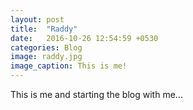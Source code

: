 ```yaml
---
layout: post
title:  "Raddy"
date:   2016-10-26 12:54:59 +0530
categories: Blog
image: raddy.jpg
image_caption: This is me!
---
```

This is me and starting the blog with me...

